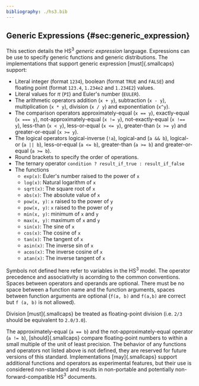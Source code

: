 ```yaml
---
bibliography: ./hs3.bib
---
```



## Generic Expressions {#sec:generic_expression} 
This section details the HS${}^3$ *generic expression* language. 
Expressions can be use to specify generic functions and generic distributions. 
The implementations that support generic expression [must]{.smallcaps} support: 

-   Literal integer (format `1234`), boolean (format `TRUE` and `FALSE`)     and floating point (format `123.4`, `1.234e2` and `1.234E2`) values. 
-   Literal values for $\pi$ (`PI`) and Euler's number (`EULER`). 
-   The arithmetic operators addition (`x + y`), subtraction (`x - y`),     multiplication (`x * y`), division (`x / y`) and exponentiation     (`x^y`). 
-   The comparison operators approximately-equal (`x == y`),     exactly-equal (`x === y`), not-approximately-equal (`x != y`),     not-exactly-equal (`x !== y`), less-than (`x < y`), less-or-equal     (`x <= y`), greater-than (`x >= y`) and greater-or-equal (`x >= y`). 
-   The logical operators logical-inverse (`!a`), logical-and     (`a && b`), logical-or (`a || b`), less-or-equal (`a <= b`),     greater-than (`a >= b`) and greater-or-equal (`a >= b`). 
-   Round brackets to specify the order of operations. 
-   The ternary operator `condition ? result_if_true : result_if_false` 
-   The functions 
    -   `exp(x)`: Euler's number raised to the power of `x` 
    -   `log(x)`: Natural logarithm of `x` 
    -   `sqrt(x)`: The square root of `x` 
    -   `abs(x)`: The absolute value of `x` 
    -   `pow(x, y)`: `x` raised to the power of `y` 
    -   `pow(x, y)`: `x` raised to the power of `y` 
    -   `min(x, y)`: minimum of `x` and `y` 
    -   `max(x, y)`: maximum of `x` and `y` 
    -   `sin(x)`: The sine of `x` 
    -   `cos(x)`: The cosine of `x` 
    -   `tan(x)`: The tangent of `x` 
    -   `asin(x)`: The inverse sin of `x` 
    -   `acos(x)`: The inverse cosine of `x` 
    -   `atan(x)`: The inverse tangent of `x` 
	
Symbols not defined here refer to variables in the HS${}^3$ model. 
The operator precedence and associativity is acorrding to the common conventions. 
Spaces between operators and operands are optional. There must be no space between a function name and the function arguments, spaces between function arguments are optional (`f(a, b)` and `f(a,b)` are correct but `f (a, b)` is not allowed). 

Division [must]{.smallcaps} be treated as floating-point division (i.e. `2/3` should be equivalent to `2.0/3.0`). 

The approximately-equal (`a == b`) and the not-approximately-equal operator (`a != b`), [should]{.smallcaps} compare floating-point numbers to within a small multiple of the unit of least precision. 
The behavior of any functions and operators not listed above is not defined, they are reserved for future versions of this standard. Implementations [may]{.smallcaps} support additional functions and operators as experimental features, but their use is considered non-standard and results in non-portable and potentially non-forward-compatible HS${}^3$ documents. 
